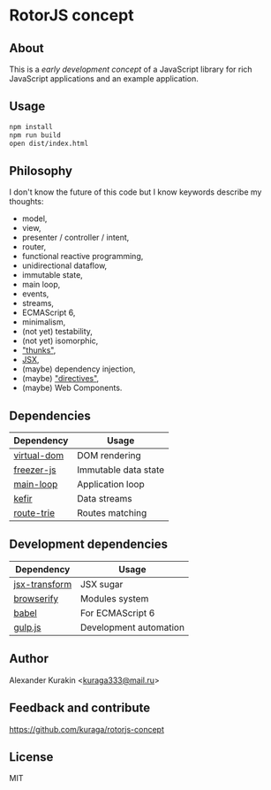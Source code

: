 # RotorJS concept

## About

This is a *early development concept* of a JavaScript library for rich JavaScript applications and an example application.

## Usage

```sh
npm install
npm run build
open dist/index.html
```

## Philosophy

I don't know the future of this code but I know keywords describe my thoughts:

* model,
* view,
* presenter / controller / intent,
* router,
* functional reactive programming,
* unidirectional dataflow,
* immutable state,
* main loop,
* events,
* streams,
* ECMAScript 6,
* minimalism,
* (not yet) testability,
* (not yet) isomorphic,
* ["thunks"](https://github.com/Raynos/vdom-thunk),
* [JSX](https://github.com/alexmingoia/jsx-transform),
* (maybe) dependency injection,
* (maybe) ["directives"](http://wix.github.io/react-templates),
* (maybe) Web Components.

## Dependencies

Dependency | Usage
---------- | -----
[virtual-dom](https://github.com/Matt-Esch/virtual-dom) | DOM rendering
[freezer-js](https://github.com/arqex/freezer) | Immutable data state
[main-loop](https://github.com/Raynos/main-loop) | Application loop
[kefir](http://pozadi.github.io/kefir) | Data streams
[route-trie](https://github.com/zensh/route-trie) | Routes matching

## Development dependencies

Dependency | Usage
---------- | -----
[jsx-transform](https://github.com/alexmingoia/jsx-transform) | JSX sugar
[browserify](http://browserify.org/) | Modules system
[babel](https://babeljs.io) | For ECMAScript 6
[gulp.js](http://gulpjs.com) | Development automation

## Author

Alexander Kurakin <<kuraga333@mail.ru>>


## Feedback and contribute

<https://github.com/kuraga/rotorjs-concept>

## License

MIT
